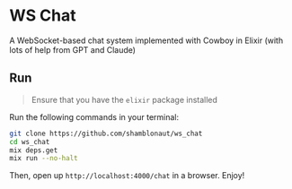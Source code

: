 # WS Chat

A WebSocket-based chat system implemented with Cowboy in Elixir (with lots of help from GPT and Claude)

## Run

> Ensure that you have the `elixir` package installed

Run the following commands in your terminal:

```bash
git clone https://github.com/shamblonaut/ws_chat
cd ws_chat
mix deps.get
mix run --no-halt
```

Then, open up `http://localhost:4000/chat` in a browser.
Enjoy!
